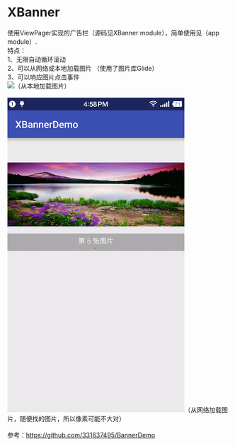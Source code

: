 # XBanner <br>
使用ViewPager实现的广告栏（源码见XBanner module），简单使用见（app module）. <br>
特点： <br>
1、无限自动循环滚动 <br>
2、可以从网络或本地加载图片 （使用了图片库Glide） <br>
3、可以响应图片点击事件 <br>
![](https://github.com/DoingLee/XBanner/blob/master/local.gif)（从本地加载图片） <br>
<br>
![](https://github.com/DoingLee/XBanner/blob/master/network.gif)（从网络加载图片，随便找的图片，所以像素可能不大对） <br>
<br>
参考：https://github.com/331637495/BannerDemo

